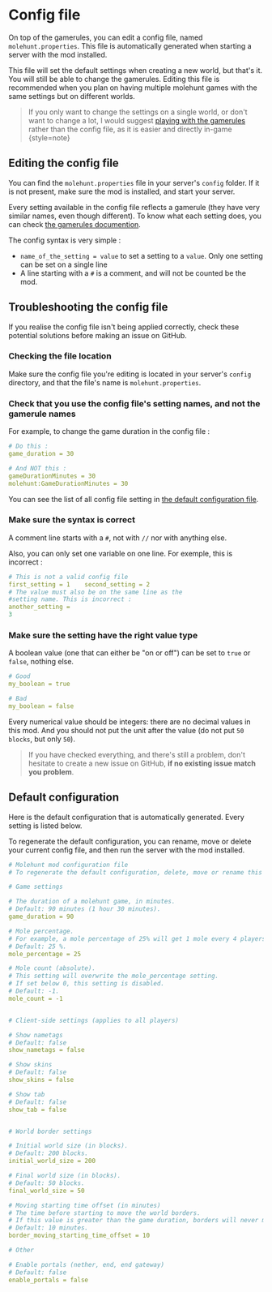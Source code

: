 # Config file

On top of the gamerules, you can edit a config file, named `molehunt.properties`. 
This file is automatically generated when starting a server with the mod installed.

This file will set the default settings when creating a new world, but that's it.
You will still be able to change the gamerules. Editing this file is recommended
when you plan on having multiple molehunt games with the same settings but on
different worlds.

> If you only want to change the settings on a single world, or don't want to change
> a lot, I would suggest [playing with the gamerules](gamerules.md) rather than the config
> file, as it is easier and directly in-game
{style=note}


## Editing the config file

You can find the `molehunt.properties` file in your server's `config` folder.
If it is not present, make sure the mod is installed, and start your server.

Every setting available in the config file reflects a gamerule (they have very
similar names, even though different). To know what each setting does, you can
check [the gamerules documention](gamerules.md).

The config syntax is very simple :
- `name_of_the_setting = value` to set a setting to a `value`. Only one setting 
  can be set on a single line
- A line starting with a `#` is a comment, and will not be counted be the mod. 


## Troubleshooting the config file

If you realise the config file isn't being applied correctly, check these potential
solutions before making an issue on GitHub.

### Checking the file location

Make sure the config file you're editing is located in your server's `config` directory,
and that the file's name is `molehunt.properties`.

### Check that you use the config file's setting names, and not the gamerule names

For example, to change the game duration in the config file :
```yaml
# Do this :
game_duration = 30

# And NOT this :
gameDurationMinutes = 30
molehunt:GameDurationMinutes = 30
```

You can see the list of all config file setting in [the default configuration file](#default-configuration).

### Make sure the syntax is correct

A comment line starts with a `#`, not with `//` nor with anything else.

Also, you can only set one variable on one line. For exemple, this is incorrect :
```yaml
# This is not a valid config file
first_setting = 1    second_setting = 2
# The value must also be on the same line as the 
#setting name. This is incorrect :
another_setting =
3
```

### Make sure the setting have the right value type

A boolean value (one that can either be "on or off") can be set to `true` or `false`,
nothing else.
```yaml
# Good
my_boolean = true

# Bad
my_boolean = false
```

Every numerical value should be integers: there are no decimal values in this mod. 
And you should not put the unit after the value (do not put `50 blocks`, but only `50`).

> If you have checked everything, and there's still a problem, don't hesitate to
> create a new issue on GitHub, **if no existing issue match you problem**.

## Default configuration

Here is the default configuration that is automatically generated. Every setting 
is listed below.

To regenerate the default configuration, you can rename, move or delete your 
current config file, and then run the server with the mod installed. 

```yaml
# Molehunt mod configuration file
# To regenerate the default configuration, delete, move or rename this file.

# Game settings

# The duration of a molehunt game, in minutes.
# Default: 90 minutes (1 hour 30 minutes).
game_duration = 90

# Mole percentage.
# For example, a mole percentage of 25% will get 1 mole every 4 players.
# Default: 25 %.
mole_percentage = 25

# Mole count (absolute).
# This setting will overwrite the mole_percentage setting.
# If set below 0, this setting is disabled.
# Default: -1.
mole_count = -1


# Client-side settings (applies to all players)

# Show nametags
# Default: false
show_nametags = false

# Show skins
# Default: false
show_skins = false

# Show tab
# Default: false
show_tab = false


# World border settings

# Initial world size (in blocks).
# Default: 200 blocks.
initial_world_size = 200

# Final world size (in blocks).
# Default: 50 blocks.
final_world_size = 50

# Moving starting time offset (in minutes)
# The time before starting to move the world borders.
# If this value is greater than the game duration, borders will never move.
# Default: 10 minutes.
border_moving_starting_time_offset = 10

# Other

# Enable portals (nether, end, end gateway)
# Default: false
enable_portals = false
```
